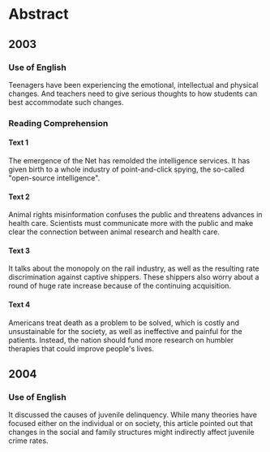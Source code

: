 # Abstract

## 2003

### Use of English

Teenagers have been experiencing the emotional, intellectual
and physical changes. And teachers need to give serious
thoughts to how students can best accommodate such changes.

### Reading Comprehension

#### Text 1

The emergence of the Net has remolded the intelligence services.
It has given birth to a whole industry of point-and-click spying,
the so-called "open-source intelligence".

#### Text 2

Animal rights misinformation confuses the public and threatens
advances in health care. Scientists must communicate more with the
public and make clear the connection between animal research
and health care.

#### Text 3

It talks about the monopoly on the rail industry, as well as
the resulting rate discrimination against captive shippers.
These shippers also worry about a round of huge rate increase
because of the continuing acquisition.

#### Text 4

Americans treat death as a problem to be solved, which is
costly and unsustainable for the society, as well as
ineffective and painful for the patients. Instead, the nation should
fund more research on humbler therapies that could improve
people's lives.

## 2004

### Use of English

It discussed the causes of juvenile delinquency. While many
theories have focused either on the individual or on society,
this article pointed out that changes in the social and family
structures might indirectly affect juvenile crime rates.
